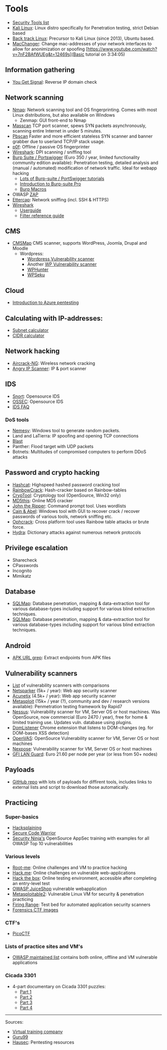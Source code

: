 # Tools

* [Security Tools list](https://sectools.org)
* [Kali Linux](https://www.kali.org/downloads/): Linux distro specifically for Penetration testing, strict Debian based
* [Back track Linux](https://www.backtrack-linux.org/): Precursor to Kali Linux (since 2013), Ubuntu based.
* [MacChanger](https://www.hackingtutorials.org/general-tutorials/mac-address-spoofing-with-macchanger/): Change mac-addresses of your network interfaces to allow for anonimization or spoofing [https://www.youtube.com/watch?v=7nF2BAfWUEg&t=12469s](Basic tutorial on 3:34:05)

## Information gathering
* [You Get Signal](https://www.yougetsignal.com/tools/web-sites-on-web-server/): Reverse IP domain check

## Network scanning
* [Nmap](https://nmap.org/): Network scanning tool and OS fingerprinting. Comes with most Linux distributions, but also available on Windows
  * Zenmap: GUI front-end to Nmap
* [Masscan](https://github.com/robertdavidgraham/masscan) TCP port scanner, spews SYN packets asynchronously, scanning entire Internet in under 5 minutes.
* [Pbscan](https://github.com/gvb84/pbscan) Faster and more efficient stateless SYN scanner and banner grabber due to userland TCP/IP stack usage. 
* [p0f](http://lcamtuf.coredump.cx/p0f3/): Offline / passive OS fingerprinter
* [Wireshark](https://www.wireshark.org): DPI scanning / sniffing tool
* [Burp Suite / Portswigger](https://portswigger.net/burp/communitydownload) (Euro 350 / year, limited functionality community edition available): Penetration testing, detailed analysis and (manual / automated) modification of network traffic. Ideal for webapp hacking
  * [Lots of Burp-suite / PortSwigger tutorials](https://portswigger.net/web-security)
  * [Introduction to Burp-suite Pro](https://www.gracefulsecurity.com/introduction-to-burp-suite-pro/)
  * [Burp Macros](https://www.gracefulsecurity.com/burp-macros-re-authentication/)
* OWASP [ZAP](https://www.owasp.org/index.php/OWASP_Zed_Attack_Proxy_Project)
* [Ettercap](http://www.ettercap-project.org/ettercap/downloads.html): Network sniffing (incl. SSH & HTTPS)
* [Wireshark](https://www.wireshark.org)
  * [Userguide](https://www.wireshark.org/docs/wsug_html_chunked/)
  * [Filter reference guide](https://www.wireshark.org/docs/dfref/)

## CMS
* [CMSMap](https://github.com/Dionach/CMSmap) CMS scanner, supports WordPress, Joomla, Drupal and Moodle
  * Wordpress:
    * [Wordpress Vulnerability scanner](https://github.com/RamadhanAmizudin/Wordpress-scanner)
    * Another [WP Vulnerability scanner](https://github.com/10up/wp-vulnerability-scanner)
    * [WPHunter](https://github.com/Jamalc0m/wphunter)
    * [WPSeku](https://github.com/m4ll0k/WPSeku)

## Cloud
* [Introduction to Azure pentesting](https://www.gracefulsecurity.com/an-introduction-to-pentesting-azure/)

## Calculating with IP-addresses:
* [Subnet calculator](http://www.subnet-calculator.com/)
* [CIDR calculator](http://www.subnet-calculator.com/cidr.php)

## Network hacking
* [Aircrack-NG](https://www.aircrack-ng.org/downloads.html): Wireless network cracking
* [Angry IP Scanner](https://angryip.org/download/#linux): IP & port scanner

## IDS
* [Snort](https://www.snort.org/): Opensource IDS
* [OSSEC](https://www.ossec.net/): Opensource IDS
* [IDS FAQ](http://www.linuxsecurity.com/resource_files/intrusion_detection/network-intrusion-detection.html)

### DoS tools
* [Nemesy](http://packetstormsecurity.com/files/25599/nemesy13.zip.html): Windows tool to generate random packets.
* Land and LaTierra: IP spoofing and opening TCP connections
* [Blast](http://www.opencomm.co.uk/products/blast/features.php)
* Panther: Flood target with UDP packets
* Botnets: Multitudes of compromised computers to perform DDoS attacks

## Password and crypto hacking
* [Hashcat](https://hashcat.net/hashcat/): Highspeed hashed password cracking tool
* [RainbowCrack](http://project-rainbowcrack.com/index.htm): Hash-cracker based on Rainbow-tables
* [CrypTool](https://www.cryptool.org/en/ct1-downloads): Cryptology tool (OpenSource, Win32 only)
* [MD5this](http://www.md5this.com/): Online MD5 cracker
* [John the Ripper](http://www.openwall.com/john/): Command prompt tool. Uses wordlists
* [Cain & Abel](http://www.softpedia.com/get/Security/Decrypting-Decoding/Cain-and-Abel.shtml): Windows tool with GUI to recover crack / recover passwords of various tools, network sniffing etc.
* [Ophcrack](http://ophcrack.sourceforge.net/): Cross platform tool uses Rainbow table attacks or brute force.
* [Hydra](https://sectools.org/tool/hydra/): Dictionary attacks against numerous network protocols

## Privilege escalation
* Sharecheck
* CPasswords
* Incognito
* Mimikatz

## Database
* [SQLMap](http://sqlmap.org/): Database penetration, mapping & data-extraction tool for various database-types including support for various blind extraction techniques.
* [SQLMap](tools/sqlmap.md): Database penetration, mapping & data-extraction tool for various database-types including support for various blind extraction techniques.

## Android
* [APK URL grep](https://github.com/ndelphit/apkurlgrep): Extract endpoints from APK files


## Vulnerability scanners
* [List](https://sectools.org/tag/vuln-scanners/) of vulnerability scanners with comparisons
* [Netsparker](https://www.netsparker.com) (5k+ / year): Web app security scanner
* [Acunetix](https://www.acunetix.com/web-vulnerability-scanner/) (4.5k+ / year): Web app security scanner
* [Metasploit](https://www.metasploit.com/) (15k+ / year (?), community and dev / research versions available): Penmetration testing framework by Rapid7
* [Nessus](https://www.tenable.com/downloads/nessus): Vulnerability scanner for VM, Server OS or host machines. Was OpenSource, now commercial (Euro 2470 / year), free for home & limited training use. Updates vuln. database using plugins.
* [DomListener](https://chrome.google.com/webstore/detail/domlistener/jlfdgnlpibogjanomigieemaembjeolj?hl=en) Chrome extension that listens to DOM-changes (eg. for DOM-bases XSS detection)
* [OpenVAS](http://www.openvas.org/): OpenSource Vulnerability scanner for VM, Server OS or host machines
* [Nexpose](https://www.rapid7.com/products/nexpose/): Vulnerability scanner for VM, Server OS or host machines
* [GFI LAN Guard](https://www.gfi.com/products-and-solutions/network-security-solutions/gfi-languard): Euro 21.60 per node per year (or less from 50+ nodes)  

## Payloads
* [GitHub repo](https://github.com/foospidy/payloads) with lots of payloads for diffirent tools, includes links to external lists and script to download those automatically.

## Practicing

### Super-basics
* [Hacksplaining](https://www.hacksplaining.com/lessons)
* [Secure Code Warrior](https://portal.securecodewarrior.com/#/website-trial/)
* [Security Ninja's](https://github.com/cniemira/security-ninjas) OpenSource AppSec training with examples for all OWASP Top 10 vulnerabilities

### Various levels
* [Root-me](https://www.root-me.org/?lang=en): Online challenges and VM to practice hacking
* [Hack.me](https://hack.me/): Online challenges on vulnerable web-applications
* [Hack the box](https://www.hackthebox.eu/): Online testing environment, accessible after completing an entry-level test
* [OWASP JuiceShop](https://www.owasp.org/index.php/OWASP_Juice_Shop_Project) vulnerable webapplication
* [Metasploitable2](https://sourceforge.net/projects/metasploitable/files/Metasploitable2/): Vulnerable Linux VM for security & penetration practicing
* [Firing Range](https://public-firing-range.appspot.com/): Test bed for automated application security scanners
* [Forensics CTF images](https://dfir.training/resources/downloads/ctf-forensic-test-images)

### CTF's
* [PicoCTF](https://picoctf.com/)

### Lists of practice sites and VM's
* [OWASP maintained list](https://github.com/OWASP/OWASP-VWAD) contains both online, offline and VM vulnerable applications

### Cicada 3301
* 4-part documentary on Cicada 3301 puzzles:
  * [Part 1](https://www.youtube.com/watch?v=RatbYqc0-jE)
  * [Part 2](https://www.youtube.com/watch?v=Rx8pfheh6aI)
  * [Part 3](https://www.youtube.com/watch?v=HRYyhdTHraU)
  * [Part 4](https://www.youtube.com/watch?v=GanHp3XCYgg)

---------------
Sources:
* [Virtual training company](https://www.youtube.com/watch?v=wWKbQIfEGrQ&index=2&list=PL_pOCSwlf9XkyacNSmF5ZtjeMeP4ap8KI)
* [Guru99](https://www.guru99.com/ethical-hacking-tutorials.html)
* [Hausec](https://hausec.com/): Pentesting resources